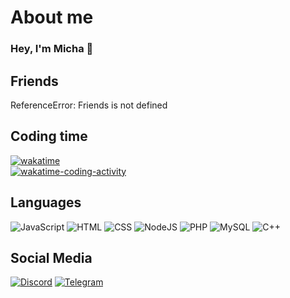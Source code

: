 # About me

### Hey, I'm Micha :wave:

## Friends
ReferenceError: Friends is not defined

## Coding time
[![wakatime](https://wakatime.com/badge/user/734ef3b9-b74c-4ac3-ba32-7ba778bb8af4.svg)](https://wakatime.com/@734ef3b9-b74c-4ac3-ba32-7ba778bb8af4)\
[![wakatime-coding-activity](https://wakatime.com/share/@FurriousFox/aefe8819-e714-4aeb-985e-9b22acac52da.svg)](https://wakatime.com/@734ef3b9-b74c-4ac3-ba32-7ba778bb8af4)

## Languages
![JavaScript](https://img.shields.io/badge/JavaScript-F7DF1E?logo=javascript&logoColor=black&style=for-the-badge)
![HTML](https://img.shields.io/badge/HTML-E34F26?logo=html5&logoColor=white&style=for-the-badge)
![CSS](https://img.shields.io/badge/CSS-1572B6?logo=css3&logoColor=white&style=for-the-badge)
![NodeJS](https://img.shields.io/badge/node.js-339933.svg?logo=node.js&logoColor=white&longCache=true&style=for-the-badge)
![PHP](https://img.shields.io/badge/PHP-777BB4?logo=php&logoColor=white&style=for-the-badge)
![MySQL](https://img.shields.io/badge/MySQL-00000F?logo=mysql&logoColor=white&style=for-the-badge)
![C++](https://img.shields.io/badge/C++-5E97D0?logo=cplusplus&logoColor=black&style=for-the-badge)

## Social Media
[![Discord](https://img.shields.io/badge/Discord-7289DA?logo=discord&logoColor=white&style=for-the-badge)](https://discordapp.com/users/695568035821518879)
[![Telegram](https://img.shields.io/badge/Telegram-2CA5E0?logo=telegram&logoColor=white&style=for-the-badge)](https://t.me/FurriousFox)
